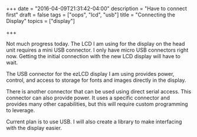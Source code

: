 +++
date = "2016-04-09T21:31:42-04:00"
description = "Have to connect first"
draft = false
tags = ["oops", "lcd", "usb"]
title = "Connecting the Display"
topics = ["display"]

+++

Not much progress today.  The LCD I am using for the display on the head unit
requires a mini USB connector.  I only have micro USB connectors right now.
Getting the initial connection with the new LCD display will have to wait.

The USB connector for the ezLCD display I am using provides power, control, and
access to storage for fonts and images directly in the display.

There is another connector that can be used using direct serial access.  This
connector can also provide power.  It uses a specific connector and provides
many other capabilities, but this will require custom programming to leverage.

Current plan is to use USB.  I will also create a library to make interfacing
with the display easier.
